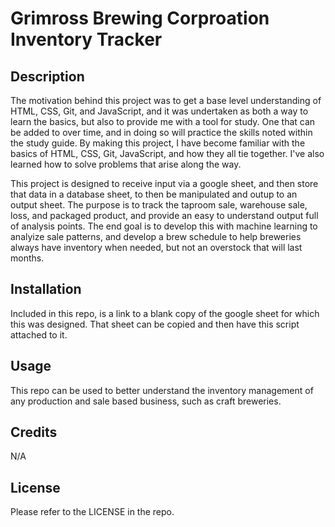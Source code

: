 # Grimross Brewing Corproation Inventory Tracker

## Description

The motivation behind this project was to get a base level understanding of HTML, CSS, Git, and JavaScript, and it was undertaken as both a way to learn the basics, but also to provide me with a tool for study. One that can be added to over time, and in doing so will practice the skills noted within the study guide. By making this project, I have become familiar with the basics of HTML, CSS, Git, JavaScript, and how they all tie together. I've also learned how to solve problems that arise along the way.

This project is designed to receive input via a google sheet, and then store that data in a database sheet, to then be manipulated and outup to an output sheet. The purpose is to track the taproom sale, warehouse sale, loss, and packaged product, and provide an easy to understand output full of analysis points. The end goal is to develop this with machine learning to analyize sale patterns, and develop a brew schedule to help breweries always have inventory when needed, but not an overstock that will last months.

## Installation

Included in this repo, is a link to a blank copy of the google sheet for which this was designed. That sheet can be copied and then have this script attached to it.

## Usage

This repo can be used to better understand the inventory management of any production and sale based business, such as craft breweries.

## Credits

N/A

## License

Please refer to the LICENSE in the repo.
